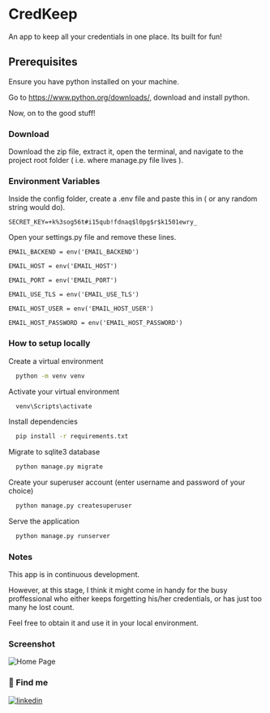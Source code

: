 
# CredKeep

An app to keep all your credentials in one place. Its built for fun! 




## Prerequisites

Ensure you have python installed on your machine. 

Go to https://www.python.org/downloads/, download and install python.

Now, on to the good stuff!
### Download

Download the zip file, extract it, open the terminal, and navigate to the project root folder ( i.e. where manage.py file lives ).
### Environment Variables

Inside the config folder, create a .env file and paste this in ( or any random string would do).

`SECRET_KEY=+k%3sog56t#i15qub!fdnaq$l0pg$r$k1501ewry_`

Open your settings.py file and remove these lines.

`EMAIL_BACKEND = env('EMAIL_BACKEND')`

`EMAIL_HOST = env('EMAIL_HOST')`

`EMAIL_PORT = env('EMAIL_PORT')`

`EMAIL_USE_TLS = env('EMAIL_USE_TLS')`

`EMAIL_HOST_USER = env('EMAIL_HOST_USER')`

`EMAIL_HOST_PASSWORD = env('EMAIL_HOST_PASSWORD')`




### How to setup locally

Create a virtual environment

```bash
  python -m venv venv
```

Activate your virtual environment
```bash
  venv\Scripts\activate
```

Install dependencies

```bash
  pip install -r requirements.txt
```

Migrate to sqlite3 database

```bash
  python manage.py migrate
```

Create your superuser account (enter username and password of your choice)

```bash
  python manage.py createsuperuser
```

Serve the application

```bash
  python manage.py runserver
```


### Notes
 
This app  is in continuous development. 

However, at this stage, I think it might come in handy for the busy proffessional who either keeps forgetting his/her credentials, or has just too many he lost count. 

Feel free to obtain it and use it in your local environment. 


### Screenshot

![Home Page](https://github.com/dawnCoder26/credkeep/blob/main/static/images/readme/credkeep1.PNG)


### 🔗 Find me

[![linkedin](https://img.shields.io/badge/linkedin-0A66C2?style=for-the-badge&logo=linkedin&logoColor=white)](https://www.linkedin.com/in/brandon-tupiti-75410012b/)

